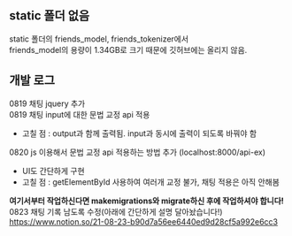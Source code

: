 ## static 폴더 없음
static 폴더의 friends_model, friends_tokenizer에서  
friends_model의 용량이 1.34GB로 크기 때문에 깃허브에는 올리지 않음.

## 개발 로그
0819 채팅 jquery 추가  
0819 채팅 input에 대한 문법 교정 api 적용  
- 고칠 점 : output과 함께 출력됨. input과 동시에 출력이 되도록 바꿔야 함   

0820 js 이용해서 문법 교정 api 적용하는 방법 추가 (localhost:8000/api-ex)
- UI도 간단하게 구현
- 고칠 점 : getElementById 사용하여 여러개 교정 불가, 채팅 적용은 아직 안해봄  

**여기서부터 작업하신다면 makemigrations와 migrate하신 후에 작업하셔야 합니다!**
0823 채팅 기록 남도록 수정(아래에 간단하게 설명 달아놨습니다!)  
https://www.notion.so/21-08-23-b90d7a56ee6440ed9d28cf5a992e6cc3  
